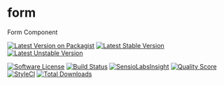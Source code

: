# form
Form Component

[![Latest Version on Packagist](https://img.shields.io/packagist/v/bytic/form.svg?style=flat-square)](https://packagist.org/packages/bytic/form)
[![Latest Stable Version](https://poser.pugx.org/bytic/form/v/stable)](https://packagist.org/packages/bytic/form)
[![Latest Unstable Version](https://poser.pugx.org/bytic/form/v/unstable)](https://packagist.org/packages/bytic/form)

[![Software License](https://img.shields.io/badge/license-MIT-brightgreen.svg?style=flat-square)](LICENSE)
[![Build Status](https://img.shields.io/travis/ByTIC/framework/master.svg?style=flat-square)](https://travis-ci.org/ByTIC/framework)
[![SensioLabsInsight](https://img.shields.io/sensiolabs/i/8a01a999-e914-4ab8-946c-df33f1c02675.svg?style=flat-square)](https://insight.sensiolabs.com/projects/8a01a999-e914-4ab8-946c-df33f1c02675)
[![Quality Score](https://img.shields.io/scrutinizer/g/bytic/form.svg?style=flat-square)](https://scrutinizer-ci.com/g/bytic/form)
[![StyleCI](https://styleci.io/repos/58126876/shield?branch=master)](https://styleci.io/repos/58126876)
[![Total Downloads](https://img.shields.io/packagist/dt/bytic/form.svg?style=flat-square)](https://packagist.org/packages/bytic/form)
